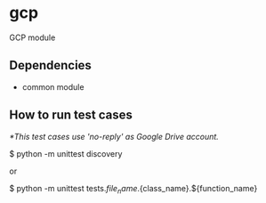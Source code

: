 # gcp
GCP module

## Dependencies
- common module

## How to run test cases

*\*This test cases use 'no-reply' as Google Drive account.*

$ python -m unittest discovery

 or

$ python -m unittest tests.${file_name}.${class_name}.${function_name}

